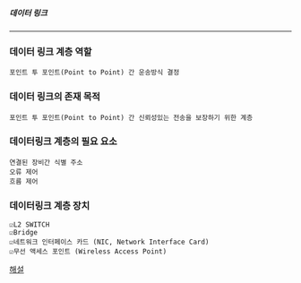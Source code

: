 ##### 데이터 링크
---------------------------
### 데이터 링크 계층 역할
```
포인트 투 포인트(Point to Point) 간 운송방식 결정
```
### 데이터 링크의 존재 목적
```
포인트 투 포인트(Point to Point) 간 신뢰성있는 전송을 보장하기 위한 계층
```
###  데이터링크 계층의 필요 요소
```
연결된 장비간 식별 주소
오류 제어
흐름 제어
```
### 데이터링크 계층 장치
```
☑️L2 SWITCH
☑️Bridge
☑️네트워크 인터페이스 카드 (NIC, Network Interface Card)
☑️무선 액세스 포인트 (Wireless Access Point)
```




[해설](.)
